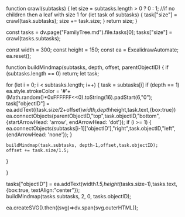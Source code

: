 function crawl(subtasks) {
  let size = subtasks.length > 0 ? 0 : 1; //if no children then a leaf with size 1
  for (let task of subtasks) {
    task["size"] = crawl(task.subtasks);
    size += task.size;
  }
  return size;
}

const tasks = dv.page("FamilyTree.md").file.tasks[0];
tasks["size"] = crawl(tasks.subtasks);

const width = 300;
const height = 150;
const ea = ExcalidrawAutomate;
ea.reset();

function buildMindmap(subtasks, depth, offset, parentObjectID) {
  if (subtasks.length == 0) return;
  let task;
  
  for (let i = 0; i < subtasks.length; i++) {
  task = subtasks[i]
  if (depth == 1) ea.style.strokeColor = '#'+(Math.random()*0xFFFFFF<<0).toString(16).padStart(6,"0");
    task["objectID"] = ea.addText((task.size/2+offset)*width,depth*height,task.text,{box:true})
    ea.connectObjects(parentObjectID,"top",task.objectID,"bottom",{startArrowHead: 'arrow', endArrowHead: 'dot'});
    if (i >= 1) {
            ea.connectObjects(subtasks[i-1]['objectID'],"right",task.objectID,"left", {endArrowHead: 'none'});
    }

    buildMindmap(task.subtasks, depth-1,offset,task.objectID);
    offset += task.size/1.5;
  }
 
}

tasks["objectID"] = ea.addText(width*1.5,height*(tasks.size-1),tasks.text,{box:true, textAlign:"center"});    
buildMindmap(tasks.subtasks, 2, 0, tasks.objectID);

ea.createSVG().then((svg)=>dv.span(svg.outerHTML));